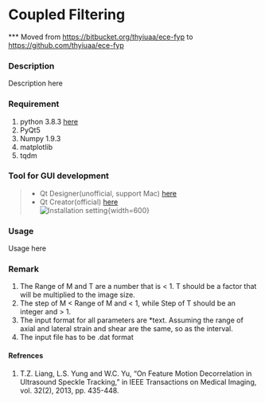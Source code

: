 # Coupled Filtering #

*** Moved from https://bitbucket.org/thyiuaa/ece-fyp to https://github.com/thyiuaa/ece-fyp

### Description ###

Description here

### Requirement ###
1. python 3.8.3 [here](https://www.python.org/downloads/release/python-383/)
2. PyQt5
3. Numpy 1.9.3
4. matplotlib
5. tqdm

### Tool for GUI development ###
>* Qt Designer(unofficial, support Mac) [here](https://build-system.fman.io/qt-designer-download)
>* Qt Creator(official) [here](https://www.qt.io/download-open-source)  
![Installation setting](https://puu.sh/GW277/f787f9f9be.png){width=600}

### Usage ###

Usage here

### Remark ###
1. The Range of M and T are a number that is < 1. T should be a factor that will be multiplied to the image size.
2. The step of M < Range of M and < 1, while Step of T should be an integer and > 1. 
3. The input format for all parameters are *text. Assuming the range of axial and lateral strain and shear are the same, so as the interval.
4. The input file has to be .dat format

#### Refrences ###
1. T.Z. Liang, L.S. Yung and W.C. Yu, “On Feature Motion Decorrelation in Ultrasound Speckle Tracking,” in IEEE Transactions on Medical Imaging, vol. 32(2), 2013, pp. 435-448.